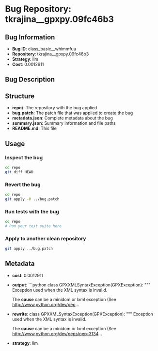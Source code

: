 # Bug Repository: tkrajina__gpxpy.09fc46b3

## Bug Information

- **Bug ID**: class_basic__whimmfuu
- **Repository**: tkrajina__gpxpy.09fc46b3
- **Strategy**: llm
- **Cost**: 0.0012911

## Bug Description



## Structure

- **repo/**: The repository with the bug applied
- **bug.patch**: The patch file that was applied to create the bug
- **metadata.json**: Complete metadata about the bug
- **summary.json**: Summary information and file paths
- **README.md**: This file

## Usage

### Inspect the bug
```bash
cd repo
git diff HEAD
```

### Revert the bug
```bash
cd repo
git apply -R ../bug.patch
```

### Run tests with the bug
```bash
cd repo
# Run your test suite here
```

### Apply to another clean repository
```bash
git apply ../bug.patch
```

## Metadata

- **cost**: 0.0012911
- **output**: ```python
class GPXXMLSyntaxException(GPXException):
    """
    Exception used when the XML syntax is invalid.

    The __cause__ can be a minidom or lxml exception (See http://www.python.org/dev/pep...
- **rewrite**: class GPXXMLSyntaxException(GPXException):
    """
    Exception used when the XML syntax is invalid.

    The __cause__ can be a minidom or lxml exception (See http://www.python.org/dev/peps/pep-3134...
- **strategy**: llm

